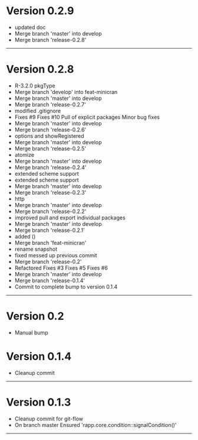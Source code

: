 # Version 0.2.9
 - updated doc
 - Merge branch 'master' into develop
 - Merge branch 'release-0.2.8'

----------

# Version 0.2.8
 - R-3.2.0 pkgType
 - Merge branch 'develop' into feat-minicran
 - Merge branch 'master' into develop
 - Merge branch 'release-0.2.7'
 - modified .gitignore
 - Fixes #9 Fixes #10 Pull of explicit packages Minor bug fixes
 - Merge branch 'master' into develop
 - Merge branch 'release-0.2.6'
 - options and showRegistered
 - Merge branch 'master' into develop
 - Merge branch 'release-0.2.5'
 - atomize
 - Merge branch 'master' into develop
 - Merge branch 'release-0.2.4'
 - extended scheme support
 - extended scheme support
 - Merge branch 'master' into develop
 - Merge branch 'release-0.2.3'
 - http
 - Merge branch 'master' into develop
 - Merge branch 'release-0.2.2'
 - improved pull and export individual packages
 - Merge branch 'master' into develop
 - Merge branch 'release-0.2.1'
 - added ()
 - Merge branch 'feat-minicran'
 - rename snapshot
 - fixed messed up previous commit
 - Merge branch 'release-0.2'
 - Refactored Fixes #3 Fixes #5 Fixes #6
 - Merge branch 'master' into develop
 - Merge branch 'release-0.1.4'
 - Commit to complete bump to version 0.1.4

----------

# Version 0.2
- Manual bump

# Version 0.1.4
 - Cleanup commit

----------

# Version 0.1.3
 - Cleanup commit for git-flow
 - On branch master Ensured 'rapp.core.condition::signalCondition()'

----------


